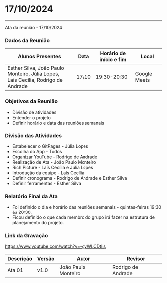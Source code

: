 # 17/10/2024
---

Ata da reunião - 17/10/2024

### Dados da Reunião


| Alunos Presentes | Data | Horário de início e fim | Local |
| -------- | ------- | ------- | ------- |
| Esther Silva, João Paulo Monteiro, Júlia Lopes,<br> Laís Cecília, Rodrigo de Andrade | 17/10 | 19:30-20:30 | Google Meets |

### Objetivos da Reunião

- Divisão de atividades
- Entender o projeto
- Definir horário e data das reuniões semanais

### Divisão das Atividades

- Estabelecer o GitPages - Júlia Lopes
- Escolha do App - Todos
- Organizar YouTube - Rodrigo de Andrade
- Realização de Ata - João Paulo Monteiro
- Rich Picture - Laís Cecília e Júlia Lopes
- Introdução da equipe - Laís Cecília
- Definir cronograma - Rodrigo de Andrade e Esther Silva
- Definir ferramentas - Esther Silva

### Relatório Final da Ata

- Foi definido o dia e horário das reuniões semanais - quintas-feiras 19:30 às 20:30.
- Ficou definido o que cada membro do grupo irá fazer na estrutura de planejamento do projeto.

### Link da Gravação

https://www.youtube.com/watch?v=-gvWLCDtIis

| Descrição | Versão | Autor | Revisor |
| -------- | ------- | ------- | ------- |
| Ata 01 | v1.0 | João Paulo Monteiro | Rodrigo de Andrade |
